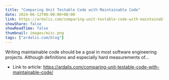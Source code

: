 ```yaml
---
title: "Comparing Unit Testable Code with Maintainable Code"
date: 2024-06-12T00:00:00+00:00
link: https://ardalis.com/comparing-unit-testable-code-with-maintainable-code/
showShare: false
showReadTime: false
thumbnail: images/misc.png
tags: ["ardalis.com/blog"]
---
```

Writing maintainable code should be a goal in most software engineering projects. Although definitions and especially hard measurements of…

- Link to article: https://ardalis.com/comparing-unit-testable-code-with-maintainable-code/